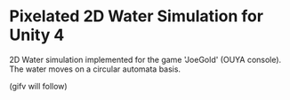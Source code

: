 # Pixelated 2D Water Simulation for Unity 4
2D Water simulation implemented for the game 'JoeGold' (OUYA console). The water moves on a circular automata basis.

(gifv will follow)